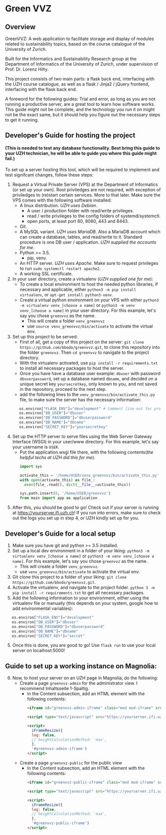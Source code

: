 # Green VVZ
## Overview
GreenVVZ: A web application to  facilitate storage and display of modules related to sustainability topics, based on the course catalogue of the University of Zurich.

Built for the Informatics and Sustainability Research group at the Department of Informatics of the University of Zurich, under supervision of Prof. Dr. Lorenz Hilty.

This project consists of two main parts: a flask back end, interfacing with the UZH course catalogue, as well as a flask / Jinja2 / jQuery frontend, interfacing with the flask back end.

A foreword for the following guides: Trial and error, as long as you are not running a productive server, are a great tool to learn how software works. This guide might not be complete, and the technology you run it on might not be the exact same, but it should help you figure out the necessary steps to get it running.

## Developer's Guide for hosting the project 
#### (This is needed to test any database functionality. Best bring this guide to your UZH technician, he will be able to guide you where this guide might fail.)
To set up a server hosting this tool, which will be required to implement and test signifcant changes, follow these steps:

1. Request a Virtual Private Server (VPS) at the Department of Informatics (or set up your own). Root priviledges are not required, with exception of priviledges to (re)start certain services. More to that later. Make sure the VPS comes with the following software installed:
    - A linux distribution. _UZH uses Debian_.
        - A user / production folder with read/write privileges.
        - read / write privileges to the config folders of systemd/systemctl.
        - open ports, at least port 80, 8080, 443 and 8443. 
    - Git.
    - A MySQL variant. _UZH uses MariaDB_. Also a MariaDB account which can create a database, tables, and read/write to it. Standard procedure is one DB user / application. _UZH supplied the accounts for me_.
    - Python >= 3.5.
        - pip, venv.
    - An HTTP server. _UZH uses Apache_. Make sure to request privileges to run `sudo systemctl restart apache2`.
    - A working SSL certificate.
 2. In your user directory, create a virtualenv (_UZH supplied one for me_): 
    - To create a local environment to host the needed python libraries, if necessary and applicable, either `python3 -m pip install virtualenv`, or `apt-get install python3-venv`.
    - Create a virtual python environment on your VPS with either `python3 -m virtualenv venv_[choose a name]` or `python3 -m venv venv_[choose a name]` in your user directory. For this example, let's say you chose `greenvvz` as the name.
        - This will create a folder `venv_greenvvz`
        - use `source venv_greenvvz/bin/activate` to activate the virtual env.
 3. Set up this project to be served:     
     - First of all, get a copy of this project on the server: `git clone https://github.com/bbodo/greenvvz.git`, to clone this repository into the folder `greenvvz`. Then `cd greenvvz` to navigate to the project directory.
     - With the virtualenv activated, use `pip install -r requirements.txt` to install all necessary packages to host the server.
     - Once you have have a database user example: `dbuser` with password `dbuserpassword`, set up a database named `dbname`, and decided on a unique secret key `yoursecretkey`, only known to you, and not saved in the repository, proceed to the next step.
     - add the following lines to the `venv_greenvvz/bin/activate_this.py` file, to make sure the server has the necessary information:
     ```python
        os.environ["FLASK_ENV"]="development" # Comment line out for production! 
        os.environ["DB_USER"]="dbuser"
        os.environ["DB_PASSWORD"]="dbuserpassword"
        os.environ["DB_NAME"]="dbname"
        os.environ["SECRET_KEY"]="yoursecretkey"
     ```
 4. Set up the HTTP server to serve files using the Web Server Gateway Interface (WSGI) in your user/www directory. For this example, let's say your username is `USER`. 
    - Put the application.wsgi file there, with the following contents(_the helpful techs at UZH did this for me_):
      ```python
      import sys

      activate_this = '/home/USER/venv_greenvvz/bin/activate_this.py'
      with open(activate_this) as file_:
        exec(file_.read(), dict(__file__=activate_this))

      sys.path.insert(0, '/home/USER/greenvvz')
      from main import app as application
      ```
5. After this, you should be good to go! Check out if your server is running at https://yourserver.ifi.uzh.ch! If you run into errors, make sure to check out the logs you set up in step 4, or UZH kindly set up for you.


## Developer's Guide for a local setup
1. Make sure you have git and python >= 3.5 installed.
2. Set up a local dev environment in a folder of your liking: `python3 -m virtualenv venv_[choose a name]` or `python3 -m venv venv_[choose a name]`. For this example, let's say you chose `greenvvz` as the name.
    - This will create a folder `venv_greenvvz`.
    - use `venv_greenvvz/bin/activate` to activate the virtual env.
3. Git clone this project to a folder of your liking: `git clone https://github.com/bbodo/greenvvz.git`.
4. Activate the virtualenv, and navigate to the project folder. `python 3 -m pip install -r requirements.txt` to get all necessary packages.
4. Add the following information to your environment, either using the virtualenv file or manually (this depends on your system, google how to add environmental variables):
```python
   os.environ["FLASK_ENV"]="development"
   os.environ["DB_USER"]="dbuser"
   os.environ["DB_PASSWORD"]="dbuserpassword"
   os.environ["DB_NAME"]="dbname"
   os.environ["SECRET_KEY"]="secret"
```
5. Once this is done, you are good to go! Use `flask run` to use your local server on localhost:5000!

## Guide to set up a working instance on Magnolia:
6. Now, to host your server on an UZH page in Magnolia, do the following:
    - Create a page `greenvvz-admin` for the administrator view. I recommend Inhaltsseite 1-Spaltig.
        - In the Content subsection, add an HTML element with the following contents:
            ```HTML
            <iframe id="greenvvz-admin-iframe" class="mod mod-iframe" src="https://yourserver.ifi.uzh.ch/admin?key=yoursecretkey" style="width: 100%; min-height: 1000px;" scrolling="no" frameborder="0">Ihr Browser unterstützt iframes leider nicht.</iframe>

            <script type="text/javascript" src="https://yourserver.ifi.uzh.ch/static/additional/iframeResizer.min.js"></script>

            <script>
              iFrameResize({
              log: false, 
              // heightCalculationMethod: 'max',
              }, 
              '#greenvvz-admin-iframe')
            </script>

            ```
    - Create a page `greenvvz-public` for the public view
        - In the Content subsection, add an HTML element with the following contents:
            ```HTML
            <iframe id="greenvvz-public-iframe" class="mod mod-iframe" src="https://yourserver.ifi.uzh.ch/public?key=yoursecretkey" style="width: 100%; min-height: 1000px;" scrolling="no" frameborder="0">Ihr Browser unterstützt iframes leider nicht.</iframe>

            <script type="text/javascript" src="https://yourserver.ifi.uzh.ch/static/additional/iframeResizer.min.js"></script>

            <script>
              iFrameResize({
              log: false, 
              // heightCalculationMethod: 'max',
              }, 
              '#greenvvz-public-iframe')
            </script>
            ```

    

